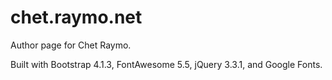 # chet.raymo.net

Author page for Chet Raymo.

Built with Bootstrap 4.1.3, FontAwesome 5.5, jQuery 3.3.1, and Google Fonts.
